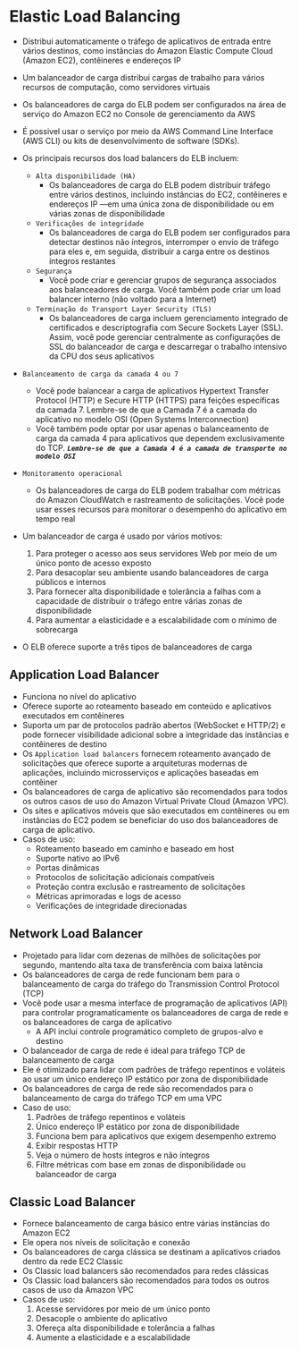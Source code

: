 # **Elastic Load Balancing**

- Distribui automaticamente o tráfego de aplicativos de entrada entre vários destinos, como instâncias do Amazon Elastic Compute Cloud (Amazon EC2), contêineres e endereços IP
- Um balanceador de carga distribui cargas de trabalho para vários recursos de computação, como servidores virtuais
- Os balanceadores de carga do ELB podem ser configurados na área de serviço do Amazon EC2 no Console de gerenciamento da AWS
- É possivel usar o serviço por meio da AWS Command Line Interface (AWS CLI) ou kits de desenvolvimento de software (SDKs).
- Os principais recursos dos load balancers do ELB incluem:
  - `Alta disponibilidade (HA)`
    - Os balanceadores de carga do ELB podem distribuir tráfego entre vários destinos, incluindo instâncias do EC2, contêineres e endereços IP —em uma única zona de disponibilidade ou em várias zonas de disponibilidade
  - `Verificações de integridade`
    - Os balanceadores de carga do ELB podem ser configurados para detectar destinos não íntegros, interromper o envio de tráfego para eles e, em seguida, distribuir a carga entre os destinos íntegros restantes
  - `Segurança`
    - Você pode criar e gerenciar grupos de segurança associados aos balanceadores de carga. Você também pode criar um load balancer interno (não voltado para a Internet)
  - `Terminação do Transport Layer Security (TLS)`
    - Os balanceadores de carga incluem gerenciamento integrado de certificados e descriptografia com Secure Sockets Layer (SSL). Assim, você pode gerenciar centralmente as configurações de SSL do balanceador de carga e descarregar o trabalho intensivo da CPU dos seus aplicativos
- `Balanceamento de carga da camada 4 ou 7`
  - Você pode balancear a carga de aplicativos Hypertext Transfer Protocol (HTTP) e Secure HTTP (HTTPS) para feições específicas da camada 7. Lembre-se de que a Camada 7 é a camada do aplicativo no modelo OSI (Open Systems Interconnection)
  - Você também pode optar por usar apenas o balanceamento de carga da camada 4 para aplicativos que dependem exclusivamente do TCP. **_`Lembre-se de que a Camada 4 é a camada de transporte no modelo OSI`_**
- `Monitoramento operacional`

  - Os balanceadores de carga do ELB podem trabalhar com métricas do Amazon CloudWatch e rastreamento de solicitações. Você pode usar esses recursos para monitorar o desempenho do aplicativo em tempo real

- Um balanceador de carga é usado por vários motivos:
  1. Para proteger o acesso aos seus servidores Web por meio de um único ponto de acesso exposto
  2. Para desacoplar seu ambiente usando balanceadores de carga públicos e internos
  3. Para fornecer alta disponibilidade e tolerância a falhas com a capacidade de distribuir o tráfego entre várias zonas de disponibilidade
  4. Para aumentar a elasticidade e a escalabilidade com o mínimo de sobrecarga
- O ELB oferece suporte a três tipos de balanceadores de carga

## **Application Load Balancer**

- Funciona no nível do aplicativo
- Oferece suporte ao roteamento baseado em conteúdo e aplicativos executados em contêineres
- Suporta um par de protocolos padrão abertos (WebSocket e HTTP/2) e pode fornecer visibilidade adicional sobre a integridade das instâncias e contêineres de destino
- Os `Application load balancers` fornecem roteamento avançado de solicitações que oferece suporte a arquiteturas modernas de aplicações, incluindo microsserviços e aplicações baseadas em contêiner
- Os balanceadores de carga de aplicativo são recomendados para todos os outros casos de uso do Amazon Virtual Private Cloud (Amazon VPC).
- Os sites e aplicativos móveis que são executados em contêineres ou em instâncias do EC2 podem se beneficiar do uso dos balanceadores de carga de aplicativo.
- Casos de uso:
  - Roteamento baseado em caminho e baseado em host
  - Suporte nativo ao IPv6
  - Portas dinâmicas
  - Protocolos de solicitação adicionais compatíveis
  - Proteção contra exclusão e rastreamento de solicitações
  - Métricas aprimoradas e logs de acesso
  - Verificações de integridade direcionadas

## **Network Load Balancer**

- Projetado para lidar com dezenas de milhões de solicitações por segundo, mantendo alta taxa de transferência com baixa latência
- Os balanceadores de carga de rede funcionam bem para o balanceamento de carga do tráfego do Transmission Control Protocol (TCP)
- Você pode usar a mesma interface de programação de aplicativos (API) para controlar programaticamente os balanceadores de carga de rede e os balanceadores de carga de aplicativo
  - A API inclui controle programático completo de grupos-alvo e destino
- O balanceador de carga de rede é ideal para tráfego TCP de balanceamento de carga
- Ele é otimizado para lidar com padrões de tráfego repentinos e voláteis ao usar um único endereço IP estático por zona de disponibilidade
- Os balanceadores de carga de rede são recomendados para o balanceamento de carga do tráfego TCP em uma VPC
- Caso de uso:
  1. Padrões de tráfego repentinos e voláteis
  2. Único endereço IP estático por zona de disponibilidade
  3. Funciona bem para aplicativos que exigem desempenho extremo
  4. Exibir respostas HTTP
  5. Veja o número de hosts íntegros e não íntegros
  6. Filtre métricas com base em zonas de disponibilidade ou balanceador de carga

## **Classic Load Balancer**

- Fornece balanceamento de carga básico entre várias instâncias do Amazon EC2
- Ele opera nos níveis de solicitação e conexão
- Os balanceadores de carga clássica se destinam a aplicativos criados dentro da rede EC2 Classic
- Os Classic load balancers são recomendados para redes clássicas
- Os Classic load balancers são recomendados para todos os outros casos de uso da Amazon VPC
- Casos de uso:
  1. Acesse servidores por meio de um único ponto
  2. Desacople o ambiente do aplicativo
  3. Ofereça alta disponibilidade e tolerância a falhas
  4. Aumente a elasticidade e a escalabilidade
